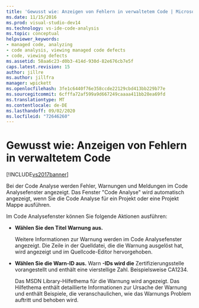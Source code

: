 ```yaml
---
title: 'Gewusst wie: Anzeigen von Fehlern in verwaltetem Code | Microsoft-Dokumentation'
ms.date: 11/15/2016
ms.prod: visual-studio-dev14
ms.technology: vs-ide-code-analysis
ms.topic: conceptual
helpviewer_keywords:
- managed code, analyzing
- code analysis, viewing managed code defects
- code, viewing defects
ms.assetid: 58aa6c23-d0b3-414d-930d-82e676cb7e5f
caps.latest.revision: 15
author: jillre
ms.author: jillfra
manager: wpickett
ms.openlocfilehash: 3fe1c6440f76e358ccde22129cbd413bb229b77e
ms.sourcegitcommit: 6cfffa72af599a9d667249caaaa411bb28ea69fd
ms.translationtype: MT
ms.contentlocale: de-DE
ms.lasthandoff: 09/02/2020
ms.locfileid: "72646260"
---
```

# <a name="how-to-view-managed-code-defects"></a>Gewusst wie: Anzeigen von Fehlern in verwaltetem Code
[!INCLUDE[vs2017banner](../includes/vs2017banner.md)]

Bei der Code Analyse werden Fehler, Warnungen und Meldungen im Code Analysefenster angezeigt. Das Fenster "Code Analyse" wird automatisch angezeigt, wenn Sie die Code Analyse für ein Projekt oder eine Projekt Mappe ausführen.

 Im Code Analysefenster können Sie folgende Aktionen ausführen:

- **Wählen Sie den Titel Warnung aus.**

     Weitere Informationen zur Warnung werden im Code Analysefenster angezeigt. Die Zeile in der Quelldatei, die die Warnung ausgelöst hat, wird angezeigt und im Quellcode-Editor hervorgehoben.

- **Wählen Sie die Warn-ID aus.** Warn **-IDs wird die** Zertifizierungsstelle vorangestellt und enthält eine vierstellige Zahl. Beispielsweise CA1234.

     Das MSDN Library-Hilfethema für die Warnung wird angezeigt. Das Hilfethema enthält detaillierte Informationen zur Ursache der Warnung und enthält Beispiele, die veranschaulichen, wie das Warnungs Problem auftritt und behoben wird.
